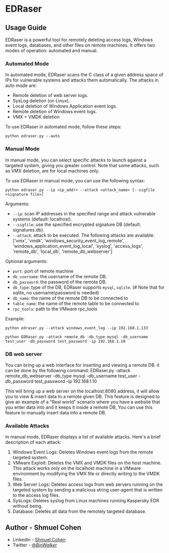 # EDRaser

## Usage Guide

EDRaser is a powerful tool for remotely deleting access logs, Windows event logs, databases, and other files on remote machines.
It offers two modes of operation: automated and manual.

### Automated Mode

In automated mode, EDRaser scans the C class of a given address space of IPs for vulnerable systems and attacks them automatically. 
The attacks in auto mode are:

- Remote deletion of web server logs.
- SysLog deletion (on Linux).
- Local deletion of Windows Application event logs.
- Remote deletion of Windows event logs.
- VMX + VMDK deletion

To use EDRaser in automated mode, follow these steps:

```
python edraser.py --auto
```

### Manual Mode

In manual mode, you can select specific attacks to launch against a targeted system, giving you greater control.
Note that some attacks, such as VMX deletion, are for local machines only.

To use EDRaser in manual mode, you can use the following syntax:

```
python edraser.py --ip <ip_addr> --attack <attack_name> [--sigfile <signature file>]
```

Arguments:
- `--ip`: scan IP addresses in the specified range and attack vulnerable systems (default: localhost).
- `--sigfile`: use the specified encrypted signature DB (default: signatures.db).
- `--attack`: attack to be executed. The following attacks are available: ['vmx', 'vmdk', 'windows_security_event_log_remote',
                   'windows_application_event_log_local', 'syslog', 
                   'access_logs', 'remote_db', 'local_db', 'remote_db_webserver']

Optional arguments:
- `port`: port of remote machine
- `db_username`: the username of the remote DB.
- `db_password`: the password of the remote DB.
- `db_type`: type of the DB, EDRaser supports `mysql`, `sqlite`. (# Note that for sqlite, no username\password is needed)
- `db_name`: the name of the remote DB to be connected to
- `table_name`: the name of the remote table to be connected to
- `rpc_tools`: path to the VMware rpc_tools


Example:

```
python edraser.py --attack windows_event_log --ip 192.168.1.133 

python EDRaser.py -attack remote_db -db_type mysql -db_username test_user -db_password test_password -ip 192.168.1.10
```


### DB web server
You can bring up a web interface for inserting and viewing a remote DB.
it can be done by the following command:
EDRaser.py -attack remote_db_webserver -db_type mysql -db_username test_user -db_password test_password -ip 192.168.1.10

This will bring up a web server on the localhost:8080 address, it will allow you to view & insert data to a remote given DB.
This feature is designed to give an example of a "Real world" scenario where you have a website that you enter data into and it keeps it inside a remote DB, You can use this feature to manually insert data into a remote DB.

### Available Attacks

In manual mode, EDRaser displays a list of available attacks. Here's a brief description of each attack:

1. Windows Event Logs: Deletes Windows event logs from the remote targeted system.
2. VMware Exploit: Deletes the VMX and VMDK files on the host machine. This attack works only on the localhost machine in a VMware environment by modifying the VMX file or directly writing to the VMDK files.
3. Web Server Logs: Deletes access logs from web servers running on the targeted system by sending a malicious string user-agent that is written to the access log files.
4. SysLogs: Deletes syslog from Linux machines running Kaspersky EDR without being.
5. Database: Deletes all data from the remotely targeted database.

## Author - Shmuel Cohen
* LinkedIn - [Shmuel Cohen](https://www.linkedin.com/in/the-shmuel-cohen/)
* Twitter - [@_BinWalker_](https://twitter.com/_BinWalker_)
